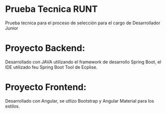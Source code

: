 # Prueba Tecnica RUNT
Prueba tecnica para el proceso de selección para el cargo de Desarrollador Junior

# Proyecto Backend:
Desarrollado con JAVA utilizando el framework de desarrollo Spring Boot, el IDE utilizado feu Spring Boot Tool de Ecplise.

# Proyecto Frontend:
Desarrollado con Angular, se utlizo Bootstrap y Angular Material para los estilos.
